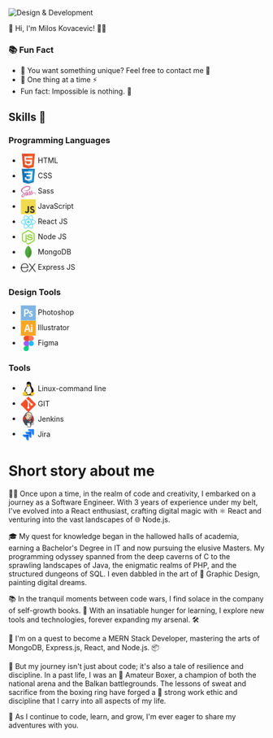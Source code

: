 ![Design & Development](https://pbs.twimg.com/profile_banners/2716994627/1690575517/1500x500)


👋 Hi, I'm Milos Kovacevic! 👨‍💻

### 📚 Fun Fact
- 💬 You want something unique? Feel free to contact me 🙂
- 🎯 One thing at a time ⚡
- Fun fact: Impossible is nothing. 🌟


## Skills 🚀

### Programming Languages
- <img align="center" alt="HTML5" width="30px" src="https://raw.githubusercontent.com/devicons/devicon/master/icons/html5/html5-original.svg" /> HTML
- <img align="center" alt="CSS3" width="30px" src="https://raw.githubusercontent.com/devicons/devicon/master/icons/css3/css3-original.svg" /> CSS
- <img align="center" alt="Sass" width="30px" src="https://raw.githubusercontent.com/devicons/devicon/master/icons/sass/sass-original.svg" /> Sass
- <img align="center" alt="JavaScript" width="30px" src="https://raw.githubusercontent.com/devicons/devicon/master/icons/javascript/javascript-original.svg" /> JavaScript
- <img align="center" alt="React" width="30px" src="https://raw.githubusercontent.com/devicons/devicon/master/icons/react/react-original.svg" /> React JS
- <img align="center" alt="Node.js" width="30px" src="https://raw.githubusercontent.com/devicons/devicon/master/icons/nodejs/nodejs-original.svg" /> Node JS
- <img align="center" alt="MongoDB" width="30px" src="https://raw.githubusercontent.com/devicons/devicon/master/icons/mongodb/mongodb-original.svg" /> MongoDB
- <img align="center" alt="Express.js" width="30px" src="https://raw.githubusercontent.com/devicons/devicon/master/icons/express/express-original.svg" /> Express JS

### Design Tools
- <img align="center" alt="Photoshop" width="30px" src="https://raw.githubusercontent.com/devicons/devicon/master/icons/photoshop/photoshop-plain.svg" /> Photoshop
- <img align="center" alt="Illustrator" width="30px" src="https://raw.githubusercontent.com/devicons/devicon/master/icons/illustrator/illustrator-plain.svg" /> Illustrator
- <img align="center" alt="Figma" width="30px" src="https://raw.githubusercontent.com/devicons/devicon/master/icons/figma/figma-original.svg" /> Figma

### Tools
- <img align="center" alt="Linux-command line" width="30px" src="https://raw.githubusercontent.com/devicons/devicon/master/icons/linux/linux-original.svg" /> Linux-command line
- <img align="center" alt="Git" width="30px" src="https://raw.githubusercontent.com/devicons/devicon/master/icons/git/git-original.svg" /> GIT
- <img align="center" alt="Jenkins" width="30px" src="https://raw.githubusercontent.com/devicons/devicon/master/icons/jenkins/jenkins-original.svg" /> Jenkins
- <img align="center" alt="Jira" width="30px" src="https://raw.githubusercontent.com/devicons/devicon/master/icons/jira/jira-original.svg" /> Jira


# Short story about me

👨‍💻 Once upon a time, in the realm of code and creativity, I embarked on a journey as a Software Engineer. With 3 years of experience under my belt, I've evolved into a React enthusiast, crafting digital magic with ⚛️ React and venturing into the vast landscapes of 🌐 Node.js.

🎓 My quest for knowledge began in the hallowed halls of academia, earning a Bachelor's Degree in IT and now pursuing the elusive Masters. My programming odyssey spanned from the deep caverns of C to the sprawling landscapes of Java, the enigmatic realms of PHP, and the structured dungeons of SQL. I even dabbled in the art of 🎨 Graphic Design, painting digital dreams.

📚 In the tranquil moments between code wars, I find solace in the company of self-growth books. 📖 With an insatiable hunger for learning, I explore new tools and technologies, forever expanding my arsenal. 🛠️

🚀 I'm on a quest to become a MERN Stack Developer, mastering the arts of MongoDB, Express.js, React, and Node.js. 📦

🥊 But my journey isn't just about code; it's also a tale of resilience and discipline. In a past life, I was an 🥇 Amateur Boxer, a champion of both the national arena and the Balkan battlegrounds. The lessons of sweat and sacrifice from the boxing ring have forged a 💪 strong work ethic and discipline that I carry into all aspects of my life.

🌟 As I continue to code, learn, and grow, I'm ever eager to share my adventures with you.













